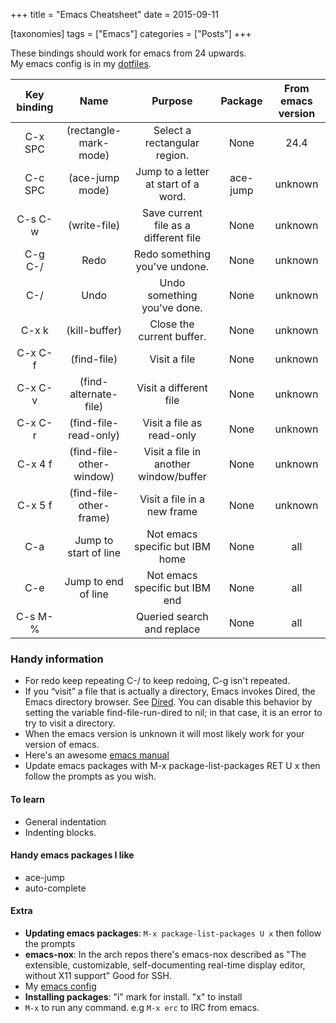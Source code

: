 +++
title = "Emacs Cheatsheet"
date = 2015-09-11

[taxonomies]
tags = ["Emacs"]
categories = ["Posts"]
+++

These bindings should work for emacs from 24 upwards.  
My emacs config is in my [dotfiles].

<!-- more -->

| Key binding |            Name         |                  Purpose               |   Package  | From emacs version |
|:-----------:|:-----------------------:|:--------------------------------------:|:----------:|:------------------:|
| C-x SPC     | (rectangle-mark-mode)   | Select a rectangular region.           |    None    |        24.4        |
| C-c SPC     | (ace-jump mode)         | Jump to a letter at start of a word.   |  ace-jump  |       unknown      |
| C-s C-w     | (write-file)            | Save current file as a different file  |    None    |       unknown      |
| C-g C-/     | Redo                    | Redo something you've undone.          |    None    |       unknown      |
| C-/         | Undo                    | Undo something you've done.            |    None    |       unknown      |
| C-x k       | (kill-buffer)           | Close the current buffer.              |    None    |       unknown      |
| C-x C-f     | (find-file)             | Visit a file                           |    None    |       unknown      |
| C-x C-v     | (find-alternate-file)   | Visit a different file                 |    None    |       unknown      |
| C-x C-r     | (find-file-read-only)   | Visit a file as read-only              |    None    |       unknown      |
| C-x 4 f     | (find-file-other-window)| Visit a file in another window/buffer  |    None    |       unknown      |
| C-x 5 f     | (find-file-other-frame) | Visit a file in a new frame            |    None    |       unknown      |
| C-a         | Jump to start of line   | Not emacs specific but IBM home        |    None    |         all        |
| C-e         | Jump to end of line     | Not emacs specific but IBM end         |    None    |         all        |
| C-s M-%     |                         | Queried search and replace             |    None    |         all        |

### Handy information
- For redo keep repeating C-/ to keep redoing, C-g isn't repeated.
- If you “visit” a file that is actually a directory, Emacs invokes Dired, the Emacs directory browser. See [Dired]. You can disable this behavior by setting the variable find-file-run-dired to nil; in that case, it is an error to try to visit a directory.
- When the emacs version is unknown it will most likely work for your version of emacs.
- Here's an awesome [emacs manual] 
- Update emacs packages with M-x package-list-packages RET U x then follow the prompts as you wish.


#### To learn
- General indentation
- Indenting blocks.


#### Handy emacs packages I like
- ace-jump
- auto-complete


#### Extra
- **Updating emacs packages**: `M-x package-list-packages U x` then follow the prompts
- **emacs-nox**: In the arch repos there's emacs-nox described as "The extensible, customizable, self-documenting real-time display editor, without X11 support" Good for SSH.
- My [emacs config](https://github.com/urbanslug/dotfiles/blob/master/.emacs)
- **Installing packages**: "i" mark for install. "x" to install
- `M-x` to run any command. e.g `M-x erc` to IRC from emacs.

[emacs manual]: http://www.gnu.org/software/emacs/manual/html_node/emacs/index.html#SEC_Content
[Dired]: http://www.gnu.org/software/emacs/manual/html_node/emacs/Dired.html#Dired
[dotfiles]: https://github.com/urbanslug/dotfiles/blob/master/.emacs
